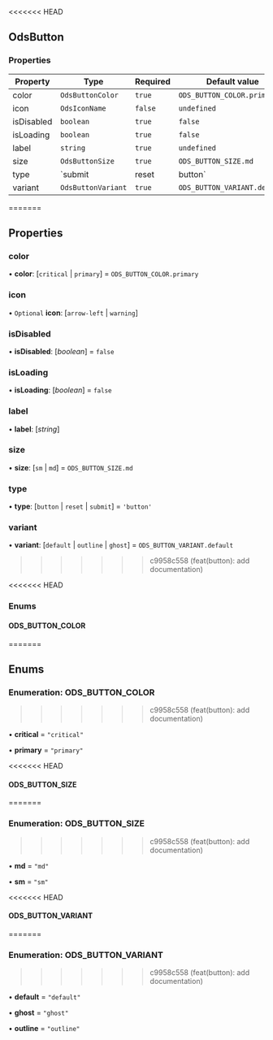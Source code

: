 <<<<<<< HEAD
## OdsButton
### Properties
| Property | Type | Required | Default value |
| --- | --- | --- | --- |
| color | `OdsButtonColor` | `true` | `ODS_BUTTON_COLOR.primary` |
| icon | `OdsIconName` | `false` | `undefined` |
| isDisabled | `boolean` | `true` | `false` |
| isLoading | `boolean` | `true` | `false` |
| label | `string` | `true` | `undefined` |
| size | `OdsButtonSize` | `true` | `ODS_BUTTON_SIZE.md` |
| type | `submit | reset | button` | `true` | `'button'` |
| variant | `OdsButtonVariant` | `true` | `ODS_BUTTON_VARIANT.default` |
=======
## Properties
### color

•  **color**: [`critical` | `primary`] = `ODS_BUTTON_COLOR.primary`


### icon

• `Optional` **icon**: [`arrow-left` | `warning`] 


### isDisabled

•  **isDisabled**: [_boolean_] = `false`


### isLoading

•  **isLoading**: [_boolean_] = `false`


### label

•  **label**: [_string_] 


### size

•  **size**: [`sm` | `md`] = `ODS_BUTTON_SIZE.md`


### type

•  **type**: [`button` | `reset` | `submit`] = `'button'`


### variant

•  **variant**: [`default` | `outline` | `ghost`] = `ODS_BUTTON_VARIANT.default`
>>>>>>> c9958c558 (feat(button): add documentation)




<<<<<<< HEAD
### Enums
#### ODS_BUTTON_COLOR
=======
## Enums
### Enumeration: ODS_BUTTON_COLOR
>>>>>>> c9958c558 (feat(button): add documentation)

• **critical** = `"critical"`

• **primary** = `"primary"`


<<<<<<< HEAD
#### ODS_BUTTON_SIZE
=======
### Enumeration: ODS_BUTTON_SIZE
>>>>>>> c9958c558 (feat(button): add documentation)

• **md** = `"md"`

• **sm** = `"sm"`


<<<<<<< HEAD
#### ODS_BUTTON_VARIANT
=======
### Enumeration: ODS_BUTTON_VARIANT
>>>>>>> c9958c558 (feat(button): add documentation)

• **default** = `"default"`

• **ghost** = `"ghost"`

• **outline** = `"outline"`


